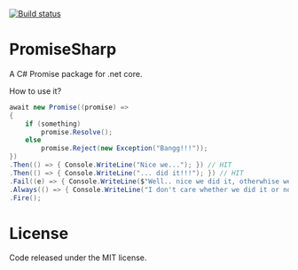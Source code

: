 [![Build status](https://ci.appveyor.com/api/projects/status/6ci067uqifvds6ho?svg=true)](https://ci.appveyor.com/project/alvesdm/promisesharp)

# PromiseSharp
A C# Promise package for .net core.

How to use it?

```csharp
await new Promise((promise) =>
{
    if (something)
        promise.Resolve();
    else
        promise.Reject(new Exception("Bangg!!!"));
})
.Then(() => { Console.WriteLine("Nice we..."); }) // HIT
.Then(() => { Console.WriteLine("... did it!!!"); }) // HIT
.Fail((e) => { Console.WriteLine($"Well.. nice we did it, otherwhise we'd get this error:{e.Message}"); })
.Always(() => { Console.WriteLine("I don't care whether we did it or not...Move on!"); }) // HIT
.Fire();
```

# License

Code released under the MIT license.
